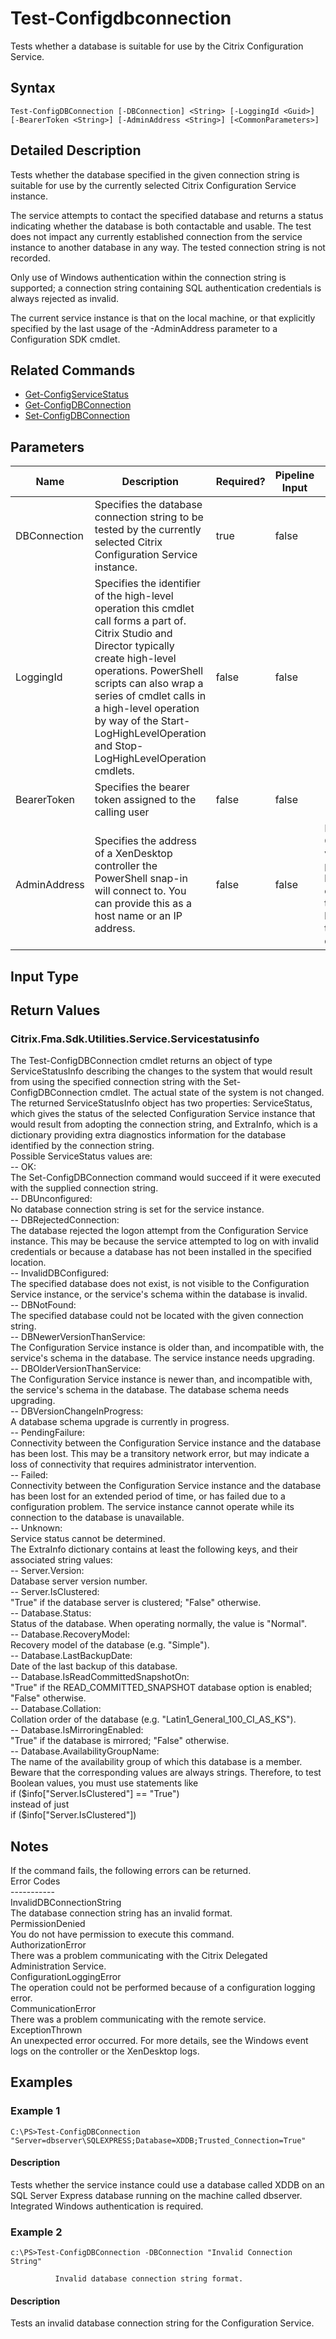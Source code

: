 ﻿
# Test-Configdbconnection
Tests whether a database is suitable for use by the Citrix Configuration Service.
## Syntax
```
Test-ConfigDBConnection [-DBConnection] <String> [-LoggingId <Guid>] [-BearerToken <String>] [-AdminAddress <String>] [<CommonParameters>]
```
## Detailed Description
Tests whether the database specified in the given connection string is suitable for use by the currently selected Citrix Configuration Service instance.

The service attempts to contact the specified database and returns a status indicating whether the database is both contactable and usable. The test does not impact any currently established connection from the service instance to another database in any way. The tested connection string is not recorded.

Only use of Windows authentication within the connection string is supported; a connection string containing SQL authentication credentials is always rejected as invalid.

The current service instance is that on the local machine, or that explicitly specified by the last usage of the -AdminAddress parameter to a Configuration SDK cmdlet.


## Related Commands

* [Get-ConfigServiceStatus](../Get-ConfigServiceStatus/)
* [Get-ConfigDBConnection](../Get-ConfigDBConnection/)
* [Set-ConfigDBConnection](../Set-ConfigDBConnection/)
## Parameters
| Name   | Description | Required? | Pipeline Input | Default Value |
| --- | --- | --- | --- | --- |
| DBConnection | Specifies the database connection string to be tested by the currently selected Citrix Configuration Service instance. | true | false |  |
| LoggingId | Specifies the identifier of the high-level operation this cmdlet call forms a part of. Citrix Studio and Director typically create high-level operations. PowerShell scripts can also wrap a series of cmdlet calls in a high-level operation by way of the Start-LogHighLevelOperation and Stop-LogHighLevelOperation cmdlets. | false | false |  |
| BearerToken | Specifies the bearer token assigned to the calling user | false | false |  |
| AdminAddress | Specifies the address of a XenDesktop controller the PowerShell snap-in will connect to. You can provide this as a host name or an IP address. | false | false | Localhost. Once a value is provided by any cmdlet, this value becomes the default. |

## Input Type

### 

## Return Values

### Citrix.Fma.Sdk.Utilities.Service.Servicestatusinfo
The Test-ConfigDBConnection cmdlet returns an object of type ServiceStatusInfo describing the changes to the system that would result from using the specified connection string with the Set-ConfigDBConnection cmdlet. The actual state of the system is not changed.<br>The returned ServiceStatusInfo object has two properties: ServiceStatus, which gives the status of the selected Configuration Service instance that would result from adopting the connection string, and ExtraInfo, which is a dictionary providing extra diagnostics information for the database identified by the connection string.<br>Possible ServiceStatus values are:<br>-- OK:<br>The Set-ConfigDBConnection command would succeed if it were executed with the supplied connection string.<br>-- DBUnconfigured:<br>No database connection string is set for the service instance.<br>-- DBRejectedConnection:<br>The database rejected the logon attempt from the Configuration Service instance. This may be because the service attempted to log on with invalid credentials or because a database has not been installed in the specified location.<br>-- InvalidDBConfigured:<br>The specified database does not exist, is not visible to the Configuration Service instance, or the service's schema within the database is invalid.<br>-- DBNotFound:<br>The specified database could not be located with the given connection string.<br>-- DBNewerVersionThanService:<br>The Configuration Service instance is older than, and incompatible with, the service's schema in the database. The service instance needs upgrading.<br>-- DBOlderVersionThanService:<br>The Configuration Service instance is newer than, and incompatible with, the service's schema in the database. The database schema needs upgrading.<br>-- DBVersionChangeInProgress:<br>A database schema upgrade is currently in progress.<br>-- PendingFailure:<br>Connectivity between the Configuration Service instance and the database has been lost. This may be a transitory network error, but may indicate a loss of connectivity that requires administrator intervention.<br>-- Failed:<br>Connectivity between the Configuration Service instance and the database has been lost for an extended period of time, or has failed due to a configuration problem. The service instance cannot operate while its connection to the database is unavailable.<br>-- Unknown:<br>Service status cannot be determined.<br>The ExtraInfo dictionary contains at least the following keys, and their associated string values:<br>-- Server.Version:<br>Database server version number.<br>-- Server.IsClustered:<br>"True" if the database server is clustered; "False" otherwise.<br>-- Database.Status:<br>Status of the database. When operating normally, the value is "Normal".<br>-- Database.RecoveryModel:<br>Recovery model of the database (e.g. "Simple").<br>-- Database.LastBackupDate:<br>Date of the last backup of this database.<br>-- Database.IsReadCommittedSnapshotOn:<br>"True" if the READ\_COMMITTED\_SNAPSHOT database option is enabled; "False" otherwise.<br>-- Database.Collation:<br>Collation order of the database (e.g. "Latin1\_General\_100\_CI\_AS\_KS").<br>-- Database.IsMirroringEnabled:<br>"True" if the database is mirrored; "False" otherwise.<br>-- Database.AvailabilityGroupName:<br>The name of the availability group of which this database is a member.<br>Beware that the corresponding values are always strings. Therefore, to test Boolean values, you must use statements like<br>if (\$info\["Server.IsClustered"\] == "True")<br>instead of just<br>if (\$info\["Server.IsClustered"\])
## Notes
If the command fails, the following errors can be returned.<br>    Error Codes<br>    -----------<br>    InvalidDBConnectionString<br>        The database connection string has an invalid format.<br>    PermissionDenied<br>        You do not have permission to execute this command.<br>    AuthorizationError<br>        There was a problem communicating with the Citrix Delegated Administration Service.<br>    ConfigurationLoggingError<br>        The operation could not be performed because of a configuration logging error.<br>    CommunicationError<br>        There was a problem communicating with the remote service.<br>    ExceptionThrown<br>        An unexpected error occurred.  For more details, see the Windows event logs on the controller or the XenDesktop logs.
## Examples

### Example 1
```
C:\PS>Test-ConfigDBConnection "Server=dbserver\SQLEXPRESS;Database=XDDB;Trusted_Connection=True"
```
#### Description
Tests whether the service instance could use a database called XDDB on an SQL Server Express database running on the machine called dbserver. Integrated Windows authentication is required.
### Example 2
```
c:\PS>Test-ConfigDBConnection -DBConnection "Invalid Connection String"

          Invalid database connection string format.
```
#### Description
Tests an invalid database connection string for the Configuration Service.
